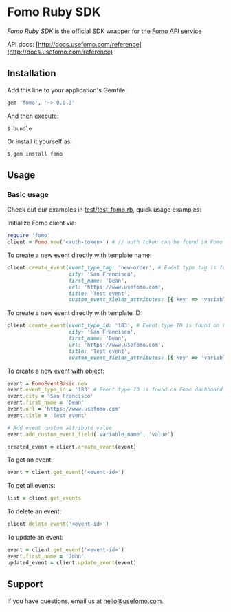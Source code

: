 # Fomo Ruby SDK

*Fomo Ruby SDK* is the official SDK wrapper for the [Fomo API service](https://www.usefomo.com)

API docs: [http://docs.usefomo.com/reference](http://docs.usefomo.com/reference)

## Installation

Add this line to your application's Gemfile:

```ruby
gem 'fomo', '~> 0.0.3'
```

And then execute:

    $ bundle

Or install it yourself as:

    $ gem install fomo

## Usage

### Basic usage

Check out our examples in [test/test_fomo.rb](test/test_fomo.rb), quick usage examples:

Initialize Fomo client via:

```ruby
require 'fomo'
client = Fomo.new('<auth-token>') # // auth token can be found in Fomo application admin dashboard (App -> API Access)
```

To create a new event directly with template name:

```ruby
client.create_event(event_type_tag: 'new-order', # Event type tag is found on Fomo dashboard (Templates -> Template name)
                    city: 'San Francisco',
                    first_name: 'Dean',
                    url: 'https://www.usefomo.com',
                    title: 'Test event',
                    custom_event_fields_attributes: [{'key' => 'variable_name', 'value' => 'value'}])
```


To create a new event directly with template ID:

```ruby
client.create_event(event_type_id: '183', # Event type ID is found on Fomo dashboard (Templates -> Template ID)
                    city: 'San Francisco',
                    first_name: 'Dean',
                    url: 'https://www.usefomo.com',
                    title: 'Test event',
                    custom_event_fields_attributes: [{'key' => 'variable_name', 'value' => 'value'}])
```

To create a new event with object:

```ruby
event = FomoEventBasic.new
event.event_type_id = '183' # Event type ID is found on Fomo dashboard (Templates -> Template ID)
event.city = 'San Francisco'
event.first_name = 'Dean'
event.url = 'https://www.usefomo.com'
event.title = 'Test event'

# Add event custom attribute value
event.add_custom_event_field('variable_name', 'value')

created_event = client.create_event(event)
```

To get an event:

```ruby
event = client.get_event('<event-id>')
```

To get all events:

```ruby
list = client.get_events
```

To delete an event:

```ruby
client.delete_event('<event-id>')
```

To update an event:

```ruby
event = client.get_event('<event-id>')
event.first_name = 'John'
updated_event = client.update_event(event)
```

## Support

If you have questions, email us at [hello@usefomo.com](mailto:hello@usefomo.com).
